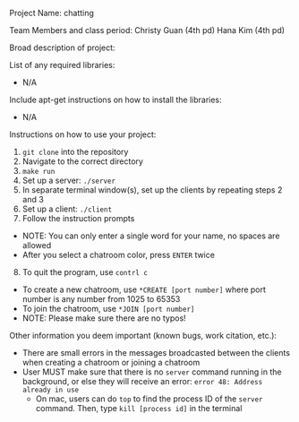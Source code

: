 Project Name: chatting

Team Members and class period:
Christy Guan (4th pd)
Hana Kim (4th pd)


Broad description of project:


List of any required libraries:
- N/A

Include apt-get instructions on how to install the libraries:
- N/A


Instructions on how to use your project:
1. `git clone` into the repository
2. Navigate to the correct directory
3. `make run`
4. Set up a server: `./server`
5. In separate terminal window(s), set up the clients by repeating steps 2 and 3
6. Set up a client: `./client`
7. Follow the instruction prompts
* NOTE: You can only enter a single word for your name, no spaces are allowed
* After you select a chatroom color, press `ENTER` twice
8. To quit the program, use `contrl c`

* To create a new chatroom, use `*CREATE [port number]` where port number is any number from 1025 to 65353
* To join the chatroom, use `*JOIN [port number]`
* NOTE: Please make sure there are no typos!


Other information you deem important (known bugs, work citation, etc.):
* There are small errors in the messages broadcasted between the clients when creating a chatroom or joining a chatroom
* User MUST make sure that there is no `server` command running in the background, or else they will receive an error: `error 48: Address already in use`
  * On mac, users can do `top` to find the process ID of the `server` command. Then, type `kill [process id]` in the terminal
